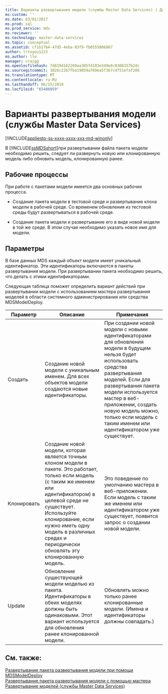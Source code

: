 ```yaml
---
title: Варианты развертывания модели (службы Master Data Services) | Документы Майкрософт
ms.custom: ''
ms.date: 03/01/2017
ms.prod: sql
ms.prod_service: mds
ms.reviewer: ''
ms.technology: master-data-services
ms.topic: conceptual
ms.assetid: cf1b17b4-47d5-4eba-83f9-fb0555806867
author: lrtoyou1223
ms.author: lle
manager: craigg
ms.openlocfilehash: 7d819d162269aa385f4103e349e8c0308157b2dc
ms.sourcegitcommit: 3026c22b7fba19059a769ea5f367c4f51efaf286
ms.translationtype: MT
ms.contentlocale: ru-RU
ms.lasthandoff: 06/15/2019
ms.locfileid: "65486059"
---
```

# <a name="model-deployment-options-master-data-services"></a>Варианты развертывания модели (службы Master Data Services)

[!INCLUDE[appliesto-ss-xxxx-xxxx-xxx-md-winonly](../includes/appliesto-ss-xxxx-xxxx-xxx-md-winonly.md)]

  В [!INCLUDE[ssMDSshort](../includes/ssmdsshort-md.md)]при развертывании файла пакета модели необходимо решить, следует ли развернуть новую или клонированную модель либо обновить модель, клонированную ранее.  
  
## <a name="workflows"></a>Рабочие процессы  
 При работе с пакетами модели имеется два основных рабочих процесса.  
  
-   Создание пакета модели в тестовой среде и развертывание клона модели в рабочей среде. Со временем обновления из тестовой среды будут развертываться в рабочей среде.  
  
-   Создание пакета модели и развертывание его в виде новой модели в той же среде. В этом случае необходимо указать новое имя для модели.  
  
## <a name="options"></a>Параметры  
 В базе данных MDS каждый объект модели имеет уникальный идентификатор. Эти идентификаторы включаются в пакеты развертывания модели. При развертывании пакета необходимо решить, что делать с этими идентификаторами.  
  
 Следующая таблица поможет определить вариант действий при развертывании модели с использованием мастера развертывания моделей в области системного администрирования или средства MDSModelDeploy.  
  
|Параметр|Описание|Примечания|  
|------------|-----------------|-----------|  
|Создать|Создание новой модели с уникальным именем. Для всех объектов модели создаются новые идентификаторы.|При создании новой модели с новыми идентификаторами для обновления модели в будущем нельзя будет использовать средства развертывания моделей. Если для развертывания пакета модели используется мастер в веб-приложении, создать новую модель можно, только если модель с таким именем или идентификатором уже существует.|  
|Клонировать|Создание новой модели, которая является точным клоном модели в пакете. Это работает, только если модель (с таким же именем или идентификатором) в целевой среде не существует. Используйте клонирование, если нужно иметь одну модель в различных средах и периодически обновлять эту клонированную модель.|Это поведение по умолчанию мастера в веб-приложении. Если модель с таким же именем или идентификатором уже существует, появится запрос о создании новой модели.|  
|Update|Обновление существующей модели моделью из пакета. Идентификаторы в обеих моделях должны быть одинаковыми. Этот вариант используется для обновления ранее клонированной модели.|Обновлять можно только ранее клонированные модели. (Имена и идентификаторы должны совпадать.)|  
  
## <a name="see-also"></a>См. также:  
 [Развертывание пакета развертывания модели при помощи MDSModelDeploy](../master-data-services/deploy-a-model-deployment-package-by-using-mdsmodeldeploy.md)   
 [Развертывание пакета развертывания модели с помощью мастера](../master-data-services/deploy-a-model-deployment-package-by-using-the-wizard.md)   
 [Развертывание моделей (службы Master Data Services)](../master-data-services/deploying-models-master-data-services.md)  
  
  
